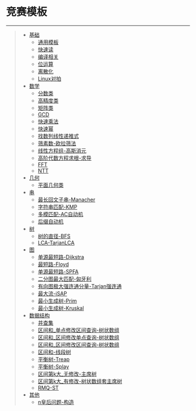 # 竞赛模板

---

> - [基础](/算法/竞赛模板/基础.md)
>     - [通用模板](/算法/竞赛模板/基础.md#通用模板)
>     - [快速读](/算法/竞赛模板/基础.md#快速读)
>     - [编译相关](/算法/竞赛模板/基础.md#编译相关)
>     - [位运算](/算法/竞赛模板/基础.md#位运算)
>     - [离散化](/算法/竞赛模板/基础.md#离散化)
>     - [Linux对拍](/算法/竞赛模板/基础.md#linux对拍)
> - [数学](/算法/竞赛模板/数学.md)
>     - [分数类](/算法/竞赛模板/数学.md#分数类)
>     - [高精度类](/算法/竞赛模板/数学.md#高精度类)
>     - [矩阵类](/算法/竞赛模板/数学.md#矩阵类)
>     - [GCD](/算法/竞赛模板/数学.md#gcd)
>     - [快速乘法](/算法/竞赛模板/数学.md#快速乘法)
>     - [快速幂](/算法/竞赛模板/数学.md#快速幂)
>     - [找数列线性递推式](/算法/竞赛模板/数学.md#找数列线性递推式)
>     - [筛素数-欧拉筛法](/算法/竞赛模板/数学.md#筛素数-欧拉筛法)
>     - [线性方程组-高斯消元](/算法/竞赛模板/数学.md#线性方程组-高斯消元)
>     - [高阶代数方程求根-求导](/算法/竞赛模板/数学.md#高阶代数方程求根-求导)
>     - [FFT](/算法/竞赛模板/数学.md#fft)
>     - [NTT](/算法/竞赛模板/数学.md#ntt)
> - [几何](/算法/竞赛模板/几何.md)
>     - [平面几何类](/算法/竞赛模板/几何.md#平面几何类)
> - [串](/算法/竞赛模板/串.md)
>     - [最长回文子串-Manacher](/算法/竞赛模板/串.md#最长回文子串-manacher)
>     - [字符串匹配-KMP](/算法/竞赛模板/串.md#字符串匹配-kmp)
>     - [多模匹配-AC自动机](/算法/竞赛模板/串.md#多模匹配-ac自动机)
>     - [后缀自动机](/算法/竞赛模板/串.md#后缀自动机)
> - [树 <!-- {docsify-ignore} -->](/算法/竞赛模板/树.md)
>     - [树的直径-BFS](/算法/竞赛模板/树.md#树的直径-bfs)
>     - [LCA-TarjanLCA](/算法/竞赛模板/树.md#lca-tarjanlca)
> - [图](/算法/竞赛模板/图.md)
>     - [单源最短路-Dijkstra](/算法/竞赛模板/图.md#单源最短路-dijkstra)
>     - [最短路-Floyd](/算法/竞赛模板/图.md#最短路-floyd)
>     - [单源最短路-SPFA](/算法/竞赛模板/图.md#单源最短路-spfa)
>     - [二分图最大匹配-匈牙利](/算法/竞赛模板/图.md#二分图最大匹配-匈牙利)
>     - [有向图极大强连通分量-Tarjan强连通](/算法/竞赛模板/图.md#有向图极大强连通分量-tarjan强连通)
>     - [最大流-iSAP](/算法/竞赛模板/图.md#最大流-isap)
>     - [最小生成树-Prim](/算法/竞赛模板/图.md#最小生成树-prim)
>     - [最小生成树-Kruskal](/算法/竞赛模板/图.md#最小生成树-kruskal)
> - [数据结构](/算法/竞赛模板/数据结构.md)
>     - [并查集](/算法/竞赛模板/数据结构.md#并查集)
>     - [区间和_单点修改区间查询-树状数组](/算法/竞赛模板/数据结构.md#区间和_单点修改区间查询-树状数组)
>     - [区间和_区间修改单点查询-树状数组](/算法/竞赛模板/数据结构.md#区间和_区间修改单点查询-树状数组)
>     - [区间和_区间修改区间查询-树状数组](/算法/竞赛模板/数据结构.md#区间和_区间修改区间查询-树状数组)
>     - [区间和-线段树](/算法/竞赛模板/数据结构.md#区间和-线段树)
>     - [平衡树-Treap](/算法/竞赛模板/数据结构.md#平衡树-treap)
>     - [平衡树-Splay](/算法/竞赛模板/数据结构.md#平衡树-splay)
>     - [区间第k大_无修改-主席树](/算法/竞赛模板/数据结构.md#区间第k大_无修改-主席树)
>     - [区间第k大_有修改-树状数组套主席树](/算法/竞赛模板/数据结构.md#区间第k大_有修改-树状数组套主席树)
>     - [RMQ-ST](/算法/竞赛模板/数据结构.md#rmq-st)
> - [其他](/算法/竞赛模板/其他.md)
>     - [n皇后问题-构造](/算法/竞赛模板/其他.md#n皇后问题-构造)
